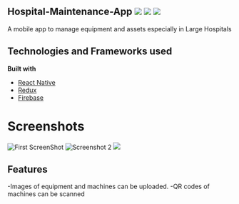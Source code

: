 ## Hospital-Maintenance-App ![](https://img.shields.io/github/license/Moshman20/Hospital-Maintenance-App.svg) ![](https://img.shields.io/badge/build-in%20progress-blue.svg) ![](https://img.shields.io/badge/completed-%20%2075%25%20%20-brightgreen.svg)
A mobile app to manage equipment and assets especially in Large Hospitals
## Technologies and Frameworks used
<b>Built with</b>
- [React Native](https://facebook.github.io/react-native/docs/getting-started.html)
- [Redux](https://redux.js.org)
- [Firebase](https://firebase.google.com/)

# Screenshots
![](https://i.ibb.co/VQ2yfLt/myApp1.png "First ScreenShot") ![](https://i.ibb.co/C7KynSC/myApp2.png "Screenshot 2") ![](https://i.ibb.co/ZKXMp3F/myApp3.png)

## Features
 -Images of equipment and machines can be uploaded.
 -QR codes of machines can be scanned
